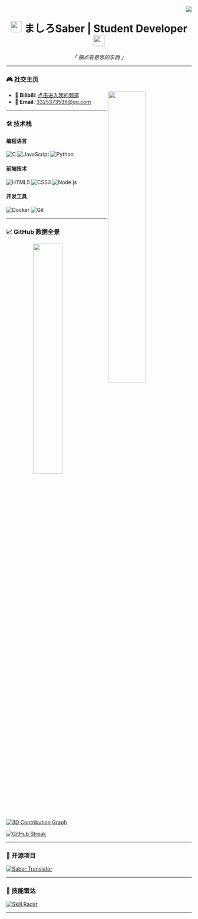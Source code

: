 <img align="right" src="https://count.getloli.com/get/@:MashiroSaber03?theme=moebooru">

<h1 align="center">
  <img src="https://emojis.slackmojis.com/emojis/images/1643514729/10297/meow_code.gif?1643514729" width="30"/>
  ましろSaber | Student Developer
  <img src="https://emojis.slackmojis.com/emojis/images/1643514729/10297/meow_code.gif?1643514729" width="30"/>
</h1>

<p align="center">
  <i>「 搞点有意思的东西 」</i>
</p>

---

### 🎮 社交主页

<a href="https://space.bilibili.com/229769907">
  <img align="right" src="https://github-readme-bilibili-stats.vercel.app/api/bilibili/?id=229769907&theme=dark" width="45%"/>
</a>

- 🔗 **Bilibili**: [点击进入我的频道](https://space.bilibili.com/229769907)
- 📧 **Email**: [3325373536@qq.com](mailto:3325373536@qq.com)

---

### 🛠️ 技术栈

#### **编程语言**
![C](https://img.shields.io/badge/C-%2300599C.svg?style=flat&logo=c&logoColor=white)
![JavaScript](https://img.shields.io/badge/JavaScript-F7DF1E?style=flat&logo=javascript&logoColor=black)
![Python](https://img.shields.io/badge/Python-3776AB?style=flat&logo=python&logoColor=white)

#### **前端技术**
![HTML5](https://img.shields.io/badge/HTML5-E34F26?style=flat&logo=html5&logoColor=white)
![CSS3](https://img.shields.io/badge/CSS3-1572B6?style=flat&logo=css3&logoColor=white)
![Node.js](https://img.shields.io/badge/Node.js-339933?style=flat&logo=nodedotjs&logoColor=white)

#### **开发工具**
![Docker](https://img.shields.io/badge/Docker-2496ED?style=flat&logo=docker&logoColor=white)
![Git](https://img.shields.io/badge/Git-F05032?style=flat&logo=git&logoColor=white)

---

### 📈 GitHub 数据全景

<a href="https://github.com/MashiroSaber03">
  <img align="right" src="https://github-readme-stats.vercel.app/api/top-langs/?username=MashiroSaber03&layout=compact&theme=radical" width="40%"/>
</a>

[![3D Contribution Graph](https://github-readme-3d-contributions.vercel.app/api?username=MashiroSaber03&theme=dark)](https://github.com/MashiroSaber03)

[![GitHub Streak](https://streak-stats.demolab.com?user=MashiroSaber03&theme=dark&date_format=M%20j%5B%2C%20Y%5D)](https://git.io/streak-stats)

---

### 🚀 开源项目

[![Saber Translator](https://github-readme-stats.vercel.app/api/pin/?username=MashiroSaber03&repo=Saber-Translator&theme=vision-friendly-dark)](https://github.com/MashiroSaber03/Saber-Translator)

---

### 🎨 技能雷达

[![Skill Radar](https://skillicons.dev/icons?i=c,js,py,html,css,nodejs,docker,git)](https://skillicons.dev)

---

